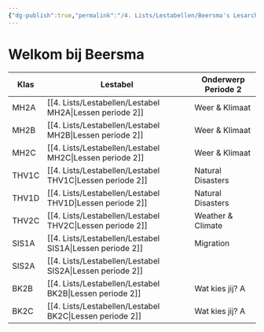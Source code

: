 ```yaml
---
{"dg-publish":true,"permalink":"/4. Lists/Lestabellen/Beersma's Lesarchief/","tags":["gardenEntry"]}
---
```


# Welkom bij Beersma

| Klas  | Lestabel                             | Onderwerp Periode 2 |
| ----- | ------------------------------------ | ------------------- |
| MH2A  | [[4. Lists/Lestabellen/Lestabel MH2A\|Lessen periode 2]]  | Weer & Klimaat      |
| MH2B  | [[4. Lists/Lestabellen/Lestabel MH2B\|Lessen periode 2]]  | Weer & Klimaat      |
| MH2C  | [[4. Lists/Lestabellen/Lestabel MH2C\|Lessen periode 2]]  | Weer & Klimaat      |
| THV1C | [[4. Lists/Lestabellen/Lestabel THV1C\|Lessen periode 2]] | Natural Disasters   |
| THV1D | [[4. Lists/Lestabellen/Lestabel THV1D\|Lessen periode 2]] | Natural Disasters   |
| THV2C | [[4. Lists/Lestabellen/Lestabel THV2C\|Lessen periode 2]] | Weather & Climate   |
| SIS1A | [[4. Lists/Lestabellen/Lestabel SIS1A\|Lessen periode 2]] | Migration           |
| SIS2A | [[4. Lists/Lestabellen/Lestabel SIS2A\|Lessen periode 2]] |                     |
| BK2B  | [[4. Lists/Lestabellen/Lestabel BK2B\|Lessen periode 2]]  | Wat kies jij? A     |
| BK2C  | [[4. Lists/Lestabellen/Lestabel BK2C\|Lessen periode 2]]  | Wat kies jij? A     |
